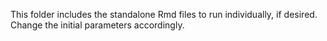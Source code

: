 This folder includes the standalone Rmd files to run individually, if desired. Change the initial parameters accordingly.
